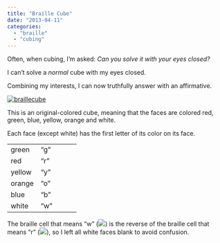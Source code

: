 ```yaml
---
title: "Braille Cube"
date: "2013-04-11"
categories: 
  - "braille"
  - "cubing"
---
```


Often, when cubing, I’m asked: _Can you solve it with your eyes closed?_

I can’t solve a _normal_ cube with my eyes closed.

Combining my interests, I can now truthfully answer with an affirmative.

[![braillecube](/wp-content/uploads/2013/04/braillecube.jpg)](/wp-content/uploads/2013/04/braillecube.jpg)

This is an original-colored cube, meaning that the faces are colored red, green, blue, yellow, orange and white.

Each face (except white) has the first letter of its color on its face.

<table><tbody><tr><td>green</td><td>“g”</td><td><a style="margin-left: 1em; margin-right: 1em;" href="/wp-content/uploads/2013/04/Rin-2013-04-11-at-12.05.29-AM.png"><img style="cursor: move;" src="/wp-content/uploads/2013/04/Rin-2013-04-11-at-12.05.29-AM.png" alt="" border="0"></a></td></tr><tr><td>red</td><td>“r”</td><td><a style="margin-left: 1em; margin-right: 1em;" href="/wp-content/uploads/2013/04/Rin-2013-04-11-at-12.05.36-AM.png"><img style="cursor: move;" src="/wp-content/uploads/2013/04/Rin-2013-04-11-at-12.05.36-AM.png" alt="" border="0"></a></td></tr><tr><td>yellow</td><td>“y”</td><td><a style="margin-left: 1em; margin-right: 1em;" href="/wp-content/uploads/2013/04/Rin-2013-04-11-at-12.05.41-AM.png"><img style="cursor: move;" src="/wp-content/uploads/2013/04/Rin-2013-04-11-at-12.05.41-AM.png" alt="" border="0"></a></td></tr><tr><td>orange</td><td>“o”</td><td><a style="margin-left: 1em; margin-right: 1em;" href="/wp-content/uploads/2013/04/Rin-2013-04-11-at-12.05.46-AM.png"><img style="cursor: move;" src="/wp-content/uploads/2013/04/Rin-2013-04-11-at-12.05.46-AM.png" alt="" border="0"></a></td></tr><tr><td>blue</td><td>“b”</td><td><a style="margin-left: 1em; margin-right: 1em;" href="/wp-content/uploads/2013/04/Rin-2013-04-11-at-12.05.51-AM.png"><img style="cursor: move;" src="/wp-content/uploads/2013/04/Rin-2013-04-11-at-12.05.51-AM.png" alt="" border="0"></a></td></tr><tr><td>white</td><td>“w”</td><td><a style="margin-left: 1em; margin-right: 1em;" href="/wp-content/uploads/2013/04/Rin-2013-04-11-at-12.06.05-AM.png"><img style="cursor: move;" src="/wp-content/uploads/2013/04/Rin-2013-04-11-at-12.06.05-AM.png" alt="" border="0"></a></td></tr></tbody></table>

The braille cell that means “w” ([![](/wp-content/uploads/2013/04/Rin-2013-04-11-at-12.06.05-AM.png)](/wp-content/uploads/2013/04/Rin-2013-04-11-at-12.06.05-AM.png)) is the reverse of the braille cell that means “r” ([![](/wp-content/uploads/2013/04/Rin-2013-04-11-at-12.05.36-AM.png)](/wp-content/uploads/2013/04/Rin-2013-04-11-at-12.05.36-AM.png)), so I left all white faces blank to avoid confusion.
